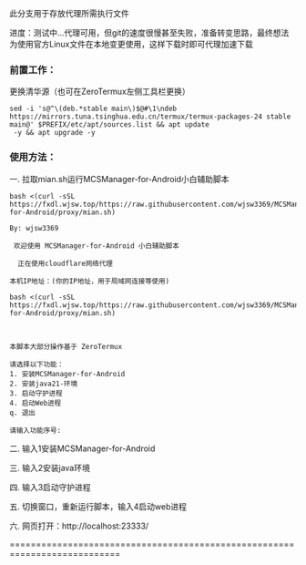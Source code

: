 此分支用于存放代理所需执行文件

进度：测试中...代理可用，但git的速度很慢甚至失败，准备转变思路，最终想法为使用官方Linux文件在本地变更使用，这样下载时即可代理加速下载


### 前置工作：

更换清华源（也可在ZeroTermux左侧工具栏更换）

```shell
sed -i 's@^\(deb.*stable main\)$@#\1\ndeb https://mirrors.tuna.tsinghua.edu.cn/termux/termux-packages-24 stable main@' $PREFIX/etc/apt/sources.list && apt update
 -y && apt upgrade -y
```

### 使用方法：

一. 拉取mian.sh运行MCSManager-for-Android小白辅助脚本

```shell
bash <(curl -sSL https://fxdl.wjsw.top/https://raw.githubusercontent.com/wjsw3369/MCSManager-for-Android/proxy/mian.sh)
```

```shell
By: wjsw3369

 欢迎使用 MCSManager-for-Android 小白辅助脚本

  正在使用cloudflare网络代理
 
本机IP地址：(你的IP地址，用于局域网连接等使用)

bash <(curl -sSL https://fxdl.wjsw.top/https://raw.githubusercontent.com/wjsw3369/MCSManager-for-Android/proxy/mian.sh)



本脚本大部分操作基于 ZeroTermux

请选择以下功能：
1. 安装MCSManager-for-Android
2. 安装java21-环境
3. 启动守护进程
4. 启动Web进程
q. 退出

请输入功能序号:
```

二. 输入1安装MCSManager-for-Android

三. 输入2安装java环境

四. 输入3启动守护进程

五. 切换窗口，重新运行脚本，输入4启动web进程

六. 网页打开：http://localhost:23333/

===========================================================================